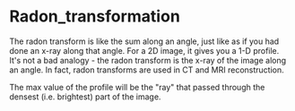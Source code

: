# Radon_transformation

The radon transform is like the sum along an angle, just like as if you had done an x-ray along that angle. For a 2D image, it gives you a 1-D profile. It's not a bad analogy - the radon transform is the x-ray of the image along an angle. In fact, radon transforms are used in CT and MRI reconstruction.

The max value of the profile will be the "ray" that passed through the densest (i.e. brightest) part of the image.

